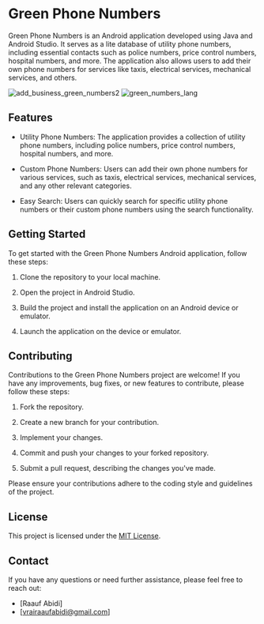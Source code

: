 # Green Phone Numbers

Green Phone Numbers is an Android application developed using Java and Android Studio. It serves as a lite database of utility phone numbers, including essential contacts such as police numbers, price control numbers, hospital numbers, and more. The application also allows users to add their own phone numbers for services like taxis, electrical services, mechanical services, and others.

![add_business_green_numbers2](https://user-images.githubusercontent.com/86846892/212566567-c8656116-7713-4645-ae8e-a41a0ccae1e8.png)   ![green_numbers_lang](https://user-images.githubusercontent.com/86846892/212566598-c0fbc4e5-2f66-49d6-8cb9-5ebad28a115f.png)

## Features

- Utility Phone Numbers: The application provides a collection of utility phone numbers, including police numbers, price control numbers, hospital numbers, and more.

- Custom Phone Numbers: Users can add their own phone numbers for various services, such as taxis, electrical services, mechanical services, and any other relevant categories.

- Easy Search: Users can quickly search for specific utility phone numbers or their custom phone numbers using the search functionality.

## Getting Started

To get started with the Green Phone Numbers Android application, follow these steps:

1. Clone the repository to your local machine.

2. Open the project in Android Studio.

3. Build the project and install the application on an Android device or emulator.

4. Launch the application on the device or emulator.

## Contributing

Contributions to the Green Phone Numbers project are welcome! If you have any improvements, bug fixes, or new features to contribute, please follow these steps:

1. Fork the repository.

2. Create a new branch for your contribution.

3. Implement your changes.

4. Commit and push your changes to your forked repository.

5. Submit a pull request, describing the changes you've made.

Please ensure your contributions adhere to the coding style and guidelines of the project.

## License

This project is licensed under the [MIT License](LICENSE).

## Contact

If you have any questions or need further assistance, please feel free to reach out:

- [Raauf Abidi]
- [vrairaaufabidi@gmail.com]
